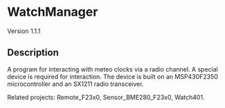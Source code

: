 # WatchManager
Version 1.1.1
## Description
A program for interacting with meteo clocks via a radio channel.
A special device is required for interaction.
The device is built on an MSP430F2350 microcontroller and an SX1211 radio transceiver.

Related projects:
Remote_F23x0,
Sensor_BME280_F23x0,
Watch401.
